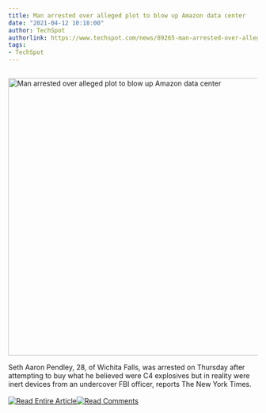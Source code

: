 ```yaml
---
title: Man arrested over alleged plot to blow up Amazon data center
date: "2021-04-12 10:18:00"
author: TechSpot
authorlink: https://www.techspot.com/news/89265-man-arrested-over-alleged-plot-blow-up-amazon.html
tags:
- TechSpot
---
```

<a href="https://www.techspot.com/news/89265-man-arrested-over-alleged-plot-blow-up-amazon.html" target="_blank"><img src="https://static.techspot.com/images2/news/ts3_thumbs/2021/04/2021-04-12-ts3_thumbs-b2c.jpg" width="800" height="560" style="padding: 15px 0" title="Man arrested over alleged plot to blow up Amazon data center" /></a><br />Seth Aaron Pendley, 28, of Wichita Falls, was arrested on Thursday after attempting to buy what he believed were C4 explosives but in reality were inert devices from an undercover FBI officer, reports The New York Times.<br /><br /><a href="https://www.techspot.com/news/89265-man-arrested-over-alleged-plot-blow-up-amazon.html"><img src="https://static.techspot.com/images/rss/rss_buttons_01.png" border="0" alt="Read Entire Article" /></a><a href="https://www.techspot.com/news/89265-man-arrested-over-alleged-plot-blow-up-amazon.html#comments"><img src="https://static.techspot.com/images/rss/rss_buttons_02.png" border="0" alt="Read Comments" /></a><br /><br />